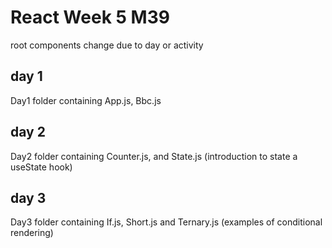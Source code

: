 # React Week 5 M39
root components change due to day or activity

## day 1
Day1 folder containing App.js, Bbc.js

## day 2
Day2 folder containing Counter.js, and State.js (introduction to state a useState hook)

## day 3
Day3 folder containing If.js, Short.js and Ternary.js (examples of conditional rendering)